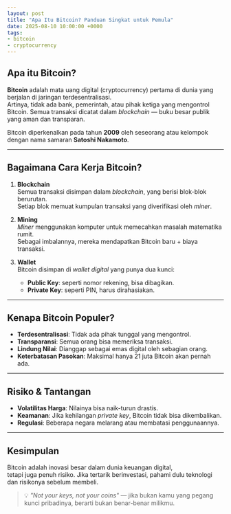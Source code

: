 ```yaml
---
layout: post
title: "Apa Itu Bitcoin? Panduan Singkat untuk Pemula"
date: 2025-08-10 10:00:00 +0000
tags:
- bitcoin
- cryptocurrency
---
```


## Apa itu Bitcoin?

**Bitcoin** adalah mata uang digital (cryptocurrency) pertama di dunia yang berjalan di jaringan terdesentralisasi.  
Artinya, tidak ada bank, pemerintah, atau pihak ketiga yang mengontrol Bitcoin. Semua transaksi dicatat dalam *blockchain* — buku besar publik yang aman dan transparan.

Bitcoin diperkenalkan pada tahun **2009** oleh seseorang atau kelompok dengan nama samaran **Satoshi Nakamoto**.

---

## Bagaimana Cara Kerja Bitcoin?

1. **Blockchain**  
   Semua transaksi disimpan dalam *blockchain*, yang berisi blok-blok berurutan.  
   Setiap blok memuat kumpulan transaksi yang diverifikasi oleh *miner*.

2. **Mining**  
   *Miner* menggunakan komputer untuk memecahkan masalah matematika rumit.  
   Sebagai imbalannya, mereka mendapatkan Bitcoin baru + biaya transaksi.

3. **Wallet**  
   Bitcoin disimpan di *wallet digital* yang punya dua kunci:
   - **Public Key**: seperti nomor rekening, bisa dibagikan.
   - **Private Key**: seperti PIN, harus dirahasiakan.

---

## Kenapa Bitcoin Populer?

- **Terdesentralisasi**: Tidak ada pihak tunggal yang mengontrol.
- **Transparansi**: Semua orang bisa memeriksa transaksi.
- **Lindung Nilai**: Dianggap sebagai emas digital oleh sebagian orang.
- **Keterbatasan Pasokan**: Maksimal hanya 21 juta Bitcoin akan pernah ada.

---

## Risiko & Tantangan

- **Volatilitas Harga**: Nilainya bisa naik-turun drastis.
- **Keamanan**: Jika kehilangan *private key*, Bitcoin tidak bisa dikembalikan.
- **Regulasi**: Beberapa negara melarang atau membatasi penggunaannya.

---

## Kesimpulan

Bitcoin adalah inovasi besar dalam dunia keuangan digital,  
tetapi juga penuh risiko. Jika tertarik berinvestasi, pahami dulu teknologi dan risikonya sebelum membeli.

> 💡 *"Not your keys, not your coins"* — jika bukan kamu yang pegang kunci pribadinya, berarti bukan benar-benar milikmu.